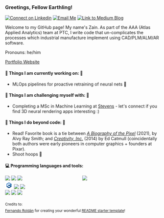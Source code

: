 ### Greetings, Fellow Earthling!

[![Connect on Linkedin](https://img.shields.io/badge/-LinkedIn-blue?style=flat&logo=Linkedin&logoColor=white)](https://www.linkedin.com/in/zain-train/)
[![Email Me](https://img.shields.io/badge/Email-MS%20Outlook-blue)](mailto:sraza@ptc.com)
[![Link to Medium Blog](https://img.shields.io/badge/Medium-Blog-black)](https://img.shields.io/badge/Medium-Blog-black)

Welcome to my GitHub page! My name's Zain. As part of the AAA (Atlas Applied Analytics) team at PTC, I write code that un-complicates the processes which industrial manufacture implement using CAD/PLM/ALM/AR software.

Pronouns: he/him

[Portfolio Website](https://zainraza.me/)

#### 🌱 Things I am currently working on: 🌱
- MLOps pipelines for proactive retraining of neural nets 🤖

#### 💪 Things I am challenging myself with: 💪
- Completing a MSc in Machine Learning at [Stevens](https://www.stevens.edu/) - let's connect if you find 3D neural rendering apps interesting :)

#### 🚀 Things I do beyond code: 🚀
- Read! Favorite book is a tie between [*A Biography of the Pixel*](http://alvyray.com/DigitalLight/default.htm) (2021), by Alvy Ray Smith; and [*Creativity, Inc.*](https://www.goodreads.com/book/show/18077903-creativity-inc) (2014) by Ed Catmull (coincidentally both authors were early pioneers in computer graphics + founders at Pixar).
- Shoot hoops 🏀

#### :computer: Programming languages and tools: 
<p>
	<img width="50%" align="right" src="https://github-readme-stats.vercel.app/api?username=sraza-onshape&show_icons=true&hide_border=true" />

<code><img width="10%" src="https://www.vectorlogo.zone/logos/java/java-ar21.svg"></code>
<code><img width="10%" src="https://www.vectorlogo.zone/logos/python/python-ar21.svg"></code>
<code><img width="5%" src="https://www.vectorlogo.zone/logos/pytorch/pytorch-icon.svg"></code>
<br />
<code><img width="5%" src="https://raw.githubusercontent.com/edent/SuperTinyIcons/master/images/svg/cplusplus.svg"></code>
<code><img width="10%" src="https://upload.vectorlogo.zone/logos/threejs/images/3453d6aa-b9c2-48b3-b2c1-97aa80b5525e.svg"></code>
<code><img width="5%" src="https://www.vectorlogo.zone/logos/typescriptlang/typescriptlang-icon.svg"></code>
<br />
<code><img width="10%" src="https://www.vectorlogo.zone/logos/getbootstrap/getbootstrap-ar21.svg"></code>
<code><img width="10%" src="https://www.vectorlogo.zone/logos/kubernetes/kubernetes-ar21.svg"></code>
<code><img width="10%" src="https://www.vectorlogo.zone/logos/nodejs/nodejs-horizontal.svg"></code>
</p>

<sub>Credits to: <br/>[Fernando Roldán](https://github.com/FernandoRoldan93) for creating your wonderful [README starter template](https://github.com/kautukkundan/Awesome-Profile-README-templates/blob/master/elaborate/FernandoRoldan93.md)!</sub>
